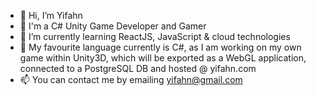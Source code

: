- 👋 Hi, I’m Yifahn
- 👀 I'm a C# Unity Game Developer and Gamer
- 🌱 I’m currently learning ReactJS, JavaScript & cloud technologies
- 💞️ My favourite language currently is C#, as I am working on my own game within Unity3D, which will be exported as a WebGL application, connected to a PostgreSQL DB and hosted @ yifahn.com
- 📫 You can contact me by emailing yifahn@gmail.com




